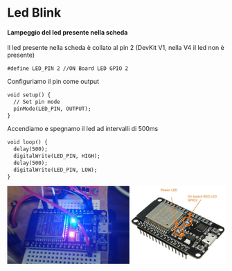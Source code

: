 # Led Blink
#### Lampeggio del led presente nella scheda

Il led presente nella scheda è collato al pin 2 (DevKit V1, nella V4 il led non è presente)
```
#define LED_PIN 2 //ON Board LED GPIO 2
```

Configuriamo il pin come output
```
void setup() {
  // Set pin mode
  pinMode(LED_PIN, OUTPUT);
}
```

Accendiamo e spegnamo il led ad intervalli di 500ms 
```
void loop() {
  delay(500);
  digitalWrite(LED_PIN, HIGH);
  delay(500);
  digitalWrite(LED_PIN, LOW);
}
```

<p align="center">
  <img src="https://github.com/filippo-bilardo/ESP32-DEVKIT/blob/main/001-LedBlink/LedBlink.png?raw=true" alt="Led blink example"/>
</p>

